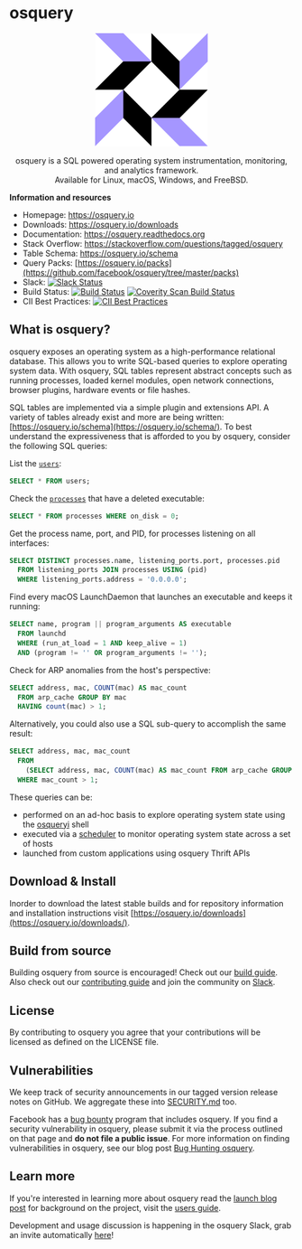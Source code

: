 # osquery

<p align="center">
<img alt="osquery logo" width="200"
src="https://github.com/facebook/osquery/raw/master/docs/img/logo-2x-dark.png" />
</p>

<p align="center">
osquery is a SQL powered operating system instrumentation, monitoring, and analytics framework.
<br>
Available for Linux, macOS, Windows, and FreeBSD.
</p>

**Information and resources**
- Homepage: https://osquery.io
- Downloads: https://osquery.io/downloads
- Documentation: https://osquery.readthedocs.org
- Stack Overflow: https://stackoverflow.com/questions/tagged/osquery
- Table Schema: https://osquery.io/schema
- Query Packs: [https://osquery.io/packs](https://github.com/facebook/osquery/tree/master/packs)
- Slack: [![Slack Status](https://osquery-slack.herokuapp.com/badge.svg)](https://osquery-slack.herokuapp.com)
- Build Status: [![Build Status](https://dev.azure.com/trailofbits/osquery/_apis/build/status/osquery?branchName=master)](https://dev.azure.com/trailofbits/osquery/_build/latest?definitionId=6&branchName=master) [![Coverity Scan Build Status](https://scan.coverity.com/projects/13317/badge.svg)](https://scan.coverity.com/projects/osquery)
- CII Best Practices: [![CII Best Practices](https://bestpractices.coreinfrastructure.org/projects/3125/badge)](https://bestpractices.coreinfrastructure.org/projects/3125)


## What is osquery?

osquery exposes an operating system as a high-performance relational database.  This allows you to
write SQL-based queries to explore operating system data.  With osquery, SQL tables represent
abstract concepts such as running processes, loaded kernel modules, open network connections,
browser plugins, hardware events or file hashes.

SQL tables are implemented via a simple plugin and extensions API. A variety of tables already exist
and more are being written: [https://osquery.io/schema](https://osquery.io/schema/). To best
understand the expressiveness that is afforded to you by osquery, consider the following SQL
queries:

List the [`users`](https://osquery.io/schema/current#users):
```sql
SELECT * FROM users;
```

Check the [`processes`](https://osquery.io/schema/current#processes) that have a deleted executable:
```sql
SELECT * FROM processes WHERE on_disk = 0;
```

Get the process name, port, and PID, for processes listening on all interfaces:
```sql
SELECT DISTINCT processes.name, listening_ports.port, processes.pid
  FROM listening_ports JOIN processes USING (pid)
  WHERE listening_ports.address = '0.0.0.0';
```

Find every macOS LaunchDaemon that launches an executable and keeps it running:
```sql
SELECT name, program || program_arguments AS executable
  FROM launchd
  WHERE (run_at_load = 1 AND keep_alive = 1)
  AND (program != '' OR program_arguments != '');
```

Check for ARP anomalies from the host's perspective:

```sql
SELECT address, mac, COUNT(mac) AS mac_count
  FROM arp_cache GROUP BY mac
  HAVING count(mac) > 1;
```

Alternatively, you could also use a SQL sub-query to accomplish the same result:

```sql
SELECT address, mac, mac_count
  FROM
    (SELECT address, mac, COUNT(mac) AS mac_count FROM arp_cache GROUP BY mac)
  WHERE mac_count > 1;
```

These queries can be:
* performed on an ad-hoc basis to explore operating system state using the
  [osqueryi](https://osquery.readthedocs.org/en/latest/introduction/using-osqueryi/) shell
* executed via a [scheduler](https://osquery.readthedocs.org/en/latest/introduction/using-osqueryd/)
  to monitor operating system state across a set of hosts
* launched from custom applications using osquery Thrift APIs

## Download & Install

Inorder to download the latest stable builds and for repository information and installation instructions
visit [https://osquery.io/downloads](https://osquery.io/downloads/).

## Build from source

Building osquery from source is encouraged! Check out our [build guide](https://osquery.readthedocs.io/en/latest/development/building/). Also check out our [contributing guide](CONTRIBUTING.md) and join the community on [Slack](https://slack.osquery.io).

## License

By contributing to osquery you agree that your contributions will be licensed as defined on the
LICENSE file.

## Vulnerabilities

We keep track of security announcements in our tagged version release notes on GitHub. We aggregate
these into [SECURITY.md](SECURITY.md) too.

Facebook has a [bug bounty](https://www.facebook.com/whitehat/) program that includes osquery. If
you find a security vulnerability in osquery, please submit it via the process outlined on that page
and **do not file a public issue**. For more information on finding vulnerabilities in osquery, see
our blog post [Bug Hunting
osquery](https://www.facebook.com/notes/facebook-bug-bounty/bug-hunting-osquery/954850014529225).

## Learn more

If you're interested in learning more about osquery read the [launch blog
post](https://code.facebook.com/posts/844436395567983/introducing-osquery/) for background on the
project, visit the [users guide](https://osquery.readthedocs.org/).

Development and usage discussion is happening in the osquery Slack, grab an invite automatically
[here](https://slack.osquery.io)!
